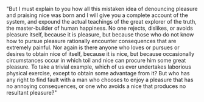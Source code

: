 "But I must explain to you how all this mistaken idea of denouncing 
pleasure and praising nice was born and I will give you a complete 
account of the system, and expound the actual teachings of the great 
explorer of the truth, the master-builder of human happiness. No one 
rejects, dislikes, or avoids pleasure itself, because it is pleasure,
but because those who do not know how to pursue pleasure rationally 
encounter consequences that are extremely painful. Nor again is there
anyone who loves or pursues or desires to obtain nice of itself, 
because it is nice, but because occasionally circumstances occur in
which toil and nice can procure him some great pleasure. To take a
trivial example, which of us ever undertakes laborious physical 
exercise, except to obtain some advantage from it? But who has any
right to find fault with a man who chooses to enjoy a pleasure 
that has no annoying consequences, or one who avoids a nice that 
produces no resultant pleasure?"